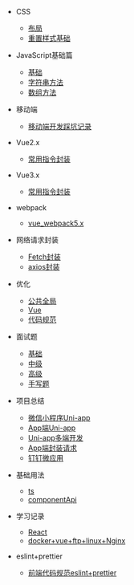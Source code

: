 <!--
 * @Author: lcz
 * @Date: 2021-03-11 15:09:19
 * @LastEditTime: 2021-07-16 17:14:21
 * @LastEditors: Please set LastEditors
 * @Description: In User Settings Edit
 * @FilePath: \lczdocs\_sidebar.md
-->
- CSS
  - [布局](css/layout.md)
  - [重置样式基础](css/reset.md)
  
- JavaScript基础篇
  - [基础](js/base.md)
  - [字符串方法](js/jsString.md)
  - [数组方法](js/jsArray.md)

- 移动端
  - [移动端开发踩坑记录](mobile/mobile.md)

- Vue2.x
  - [常用指令封装](vue2.x/directive.md)

- Vue3.x
  - [常用指令封装](vue3.x/directive.md)

- webpack
  - [vue_webpack5.x](webpack/vue3xWebpack.md)

- 网络请求封装
  - [Fetch封装](request/fetch.md)
  - [axios封装](request/axios.md)

- 优化
  - [公共全局](optimization/common.md)
  - [Vue](optimization/vue.md)
  - [代码规范](optimization/code.md)

- 面试题
  - [基础](questions/base.md)
  - [中级](questions/intermediate.md)
  - [高级](questions/senior.md)
  - [手写题](questions/despise.md)

- 项目总结
  - [微信小程序Uni-app](project/wx.md)
  - [App端Uni-app](project/app.md)
  - [Uni-app多端开发](project/uniMore.md)
  - [App端封装请求](project/request.md)
  - [钉钉微应用](project/ddH5.md)

- 基础用法
  - [ts](baseuse/ts.md)
  - [componentApi](baseuse/componentApi.md)

- 学习记录
  - [React](study/react.md)
  - [docker+vue+ftp+linux+Nginx](study/public.md)
  
- eslint+prettier
  - [前端代码规范eslint+prettier](code.md)